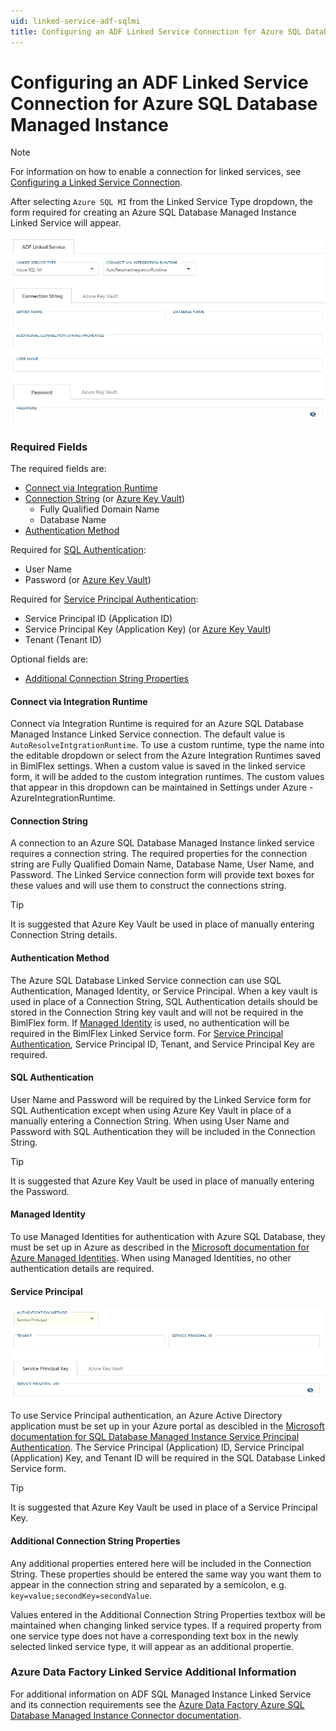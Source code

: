 ```yaml
---
uid: linked-service-adf-sqlmi
title: Configuring an ADF Linked Service Connection for Azure SQL Database Managed Instance
---
```

# Configuring an ADF Linked Service Connection for Azure SQL Database Managed Instance

> [!NOTE]
> For information on how to enable a connection for linked services, see [Configuring a Linked Service Connection](create-linked-service-connection.md).

[//]: # (TODO List of stages, connection types, and system types that can use SQL Managed Instance)

After selecting `Azure SQL MI` from the Linked Service Type dropdown, the form required for creating an Azure SQL Database Managed Instance Linked Service will appear.

![SQL Managed Instance Linked Service Form -center -50%](images/bimlflex-ss-app-connections-adf-sqlmi-form.png "SQL Managed Instance Linked Service Form")

### Required Fields

The required fields are:

+ [Connect via Integration Runtime](#connect-via-integration-runtime)
+ [Connection String](#connection-string) (or [Azure Key Vault](create-linked-service-connection.md#azure-data-factory-linked-services-and-azure-key-vault))
  + Fully Qualified Domain Name
  + Database Name
+ [Authentication Method](#authentication-method)

Required for [SQL Authentication](#sql-authentication):

+ User Name
+ Password (or [Azure Key Vault](create-linked-service-connection.md#azure-data-factory-linked-services-and-azure-key-vault))

Required for [Service Principal Authentication](#service-principal):

+ Service Principal ID (Application ID)
+ Service Principal Key (Application Key) (or [Azure Key Vault](create-linked-service-connection.md#azure-data-factory-linked-services-and-azure-key-vault))
+ Tenant (Tenant ID)

Optional fields are:

+ [Additional Connection String Properties](#additional-connection-string-properties)

#### Connect via Integration Runtime

Connect via Integration Runtime is required for an Azure SQL Database Managed Instance Linked Service connection. The default value is `AutoResolveIntgrationRuntime`. To use a custom runtime, type the name into the editable dropdown or select from the Azure Integration Runtimes saved in BimlFlex settings. When a custom value is saved in the linked service form, it will be added to the custom integration runtimes. The custom values that appear in this dropdown can be maintained in Settings under Azure - AzureIntegrationRuntime.

#### Connection String

A connection to an Azure SQL Database Managed Instance linked service requires a connection string. The required properties for the connection string are Fully Qualified Domain Name, Database Name, User Name, and Password. The Linked Service connection form will provide text boxes for these values and will use them to construct the connections string.

> [!TIP]
> It is suggested that Azure Key Vault be used in place of manually entering Connection String details.

#### Authentication Method

The Azure SQL Database Linked Service connection can use SQL Authentication, Managed Identity, or Service Principal. When a key vault is used in place of a Connection String, SQL Authentication details should be stored in the Connection String key vault and will not be required in the BimlFlex form.
If [Managed Identity](#managed-identity) is used, no authentication will be required in the BimlFlex Linked Service form.
For [Service Principal Authentication](#service-principal), Service Principal ID, Tenant, and Service Principal Key are required.

#### SQL Authentication

User Name and Password will be required by the Linked Service form for SQL Authentication except when using Azure Key Vault in place of a manually entering a Connection String. When using User Name and Password with SQL Authentication they will be included in the Connection String.

> [!TIP]
> It is suggested that Azure Key Vault be used in place of manually entering the Password.

#### Managed Identity

To use Managed Identities for authentication with Azure SQL Database, they must be set up in Azure as described in the [Microsoft documentation for Azure Managed Identities](https://docs.microsoft.com/en-us/azure/data-factory/connector-azure-sql-database-managed-instance#managed-identity). When using Managed Identities, no other authentication details are required.

#### Service Principal

![Service Principal -center -50%](images/bimlflex-ss-app-connections-adf-sql-database-service-principal.png "Service Principal")

To use Service Principal authentication, an Azure Active Directory application must be set up in your Azure portal as descibled in the [Microsoft documentation for SQL Database Managed Instance Service Principal Authentication](https://docs.microsoft.com/en-us/azure/data-factory/connector-azure-sql-database-managed-instance#service-principal-authentication). The Service Principal (Application) ID, Service Principal (Application) Key, and Tenant ID will be required in the SQL Database Linked Service form.

> [!TIP]
> It is suggested that Azure Key Vault be used in place of a Service Principal Key.

#### Additional Connection String Properties

Any additional properties entered here will be included in the Connection String. These properties should be entered the same way you want them to appear in the connection string and separated by a semicolon, e.g. `key=value;secondKey=secondValue`.

Values entered in the Additional Connection String Properties textbox will be maintained when changing linked service types. If a required property from one service type does not have a corresponding text box in the newly selected linked service type, it will appear as an additional propertie.

### Azure Data Factory Linked Service Additional Information

For additional information on ADF SQL Managed Instance Linked Service and its connection requirements see the [Azure Data Factory Azure SQL Database Managed Instance Connector documentation](https://docs.microsoft.com/en-us/azure/data-factory/connector-azure-sql-database-managed-instance).
